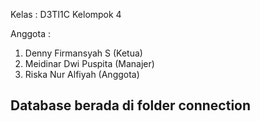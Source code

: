 
Kelas : D3TI1C
Kelompok 4

Anggota :
1. Denny Firmansyah S (Ketua)
2. Meidinar Dwi Puspita (Manajer)
3. Riska Nur Alfiyah (Anggota)



## Database berada di folder connection
